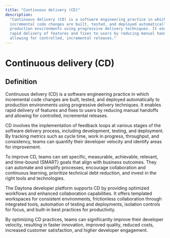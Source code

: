 ```yaml
---
title: "Continuous delivery (CD)"
description:
  "Continuous delivery (CD) is a software engineering practice in which
  incremental code changes are built, tested, and deployed automatically to
  production environments using progressive delivery techniques. It enables
  rapid delivery of features and fixes to users by reducing manual handoffs and
  allowing for controlled, incremental releases."
---
```


# Continuous delivery (CD)

## Definition

Continuous delivery (CD) is a software engineering practice in which incremental
code changes are built, tested, and deployed automatically to production
environments using progressive delivery techniques. It enables rapid delivery of
features and fixes to users by reducing manual handoffs and allowing for
controlled, incremental releases.

CD involves the implementation of feedback loops at various stages of the
software delivery process, including development, testing, and deployment. By
tracking metrics such as cycle time, work in progress, throughput, and
consistency, teams can quantify their developer velocity and identify areas for
improvement.

To improve CD, teams can set specific, measurable, achievable, relevant, and
time-bound (SMART) goals that align with business outcomes. They can automate
and simplify processes, encourage collaboration and continuous learning,
prioritize technical debt reduction, and invest in the right tools and
technologies.

The Daytona developer platform supports CD by providing optimized workflows and
enhanced collaboration capabilities. It offers templated workspaces for
consistent environments, frictionless collaboration through integrated tools,
automation of testing and deployments, isolation controls for focus, and
built-in best practices for productivity.

By optimizing CD practices, teams can significantly improve their developer
velocity, resulting in faster innovation, improved quality, reduced costs,
increased customer satisfaction, and higher developer engagement.
